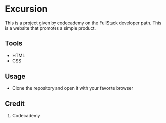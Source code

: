 # Excursion
This is a project given by codecademy on the FullStack developer path. This is a website that promotes a simple product.
## Tools
+ HTML
+ CSS
## Usage
* Clone the repository and open it with your favorite browser
## Credit
1. Codecademy
